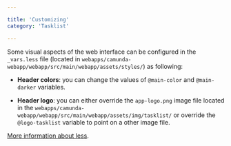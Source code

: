 ```yaml
---

title: 'Customizing'
category: 'Tasklist'

---
```


Some visual aspects of the web interface can be configured in the 
`_vars.less` file (located in `webapps/camunda-webapp/webapp/src/main/webapp/assets/styles/`)
as following:

  - __Header colors__: you can change the values of `@main-color` and `@main-darker` variables.

  - __Header logo__: you can either override the `app-logo.png` image file
  located in the `webapps/camunda-webapp/webapp/src/main/webapp/assets/img/tasklist/`
  or override the `@logo-tasklist` variable to point on a other image file.

[More information about less](http://lesscss.org/).
